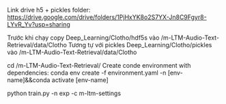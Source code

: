 Link drive h5 + pickles folder: https://drive.google.com/drive/folders/1PjHxYK8o2S7YX-Jn8C9Fgyr8-LYvR_Yv?usp=sharing

Trước khi chạy copy Deep_Learning/Clotho/hdf5s vào /m-LTM-Audio-Text-Retrieval/data/Clotho
Tương tự với pickles Deep_Learning/Clotho/pickles vào /m-LTM-Audio-Text-Retrieval/data/Clotho

cd /m-LTM-Audio-Text-Retrieval/
Create conde environment with dependencies:  conda env create -f environment.yaml -n [env-name]&&conda activate [env-name]

python train.py -n exp -c m-ltm-settings 
